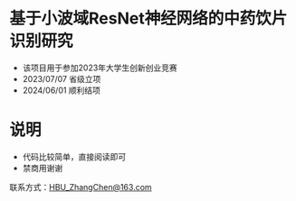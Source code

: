 # 基于小波域ResNet神经网络的中药饮片识别研究
- 该项目用于参加2023年大学生创新创业竞赛
- 2023/07/07 省级立项
- 2024/06/01 顺利结项

# 说明
- 代码比较简单，直接阅读即可
- 禁商用谢谢

联系方式：HBU_ZhangChen@163.com
